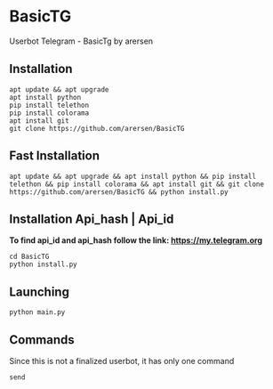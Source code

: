 # BasicTG
Userbot Telegram - BasicTg by arersen

## Installation
```
apt update && apt upgrade
apt install python
pip install telethon
pip install colorama
apt install git
git clone https://github.com/arersen/BasicTG
````
## Fast Installation
```
apt update && apt upgrade && apt install python && pip install telethon && pip install colorama && apt install git && git clone https://github.com/arersen/BasicTG && python install.py
````
## Installation Api_hash | Api_id
<b>To find api_id and api_hash follow the link:  https://my.telegram.org</b>
```
cd BasicTG
python install.py
````
## Launching
```
python main.py
````
## Commands
Since this is not a finalized userbot, it has only one command
```
send
````


